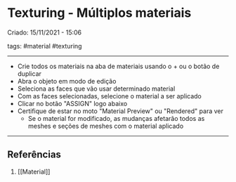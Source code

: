 # Texturing - Múltiplos materiais
Criado: 15/11/2021 - 15:06

tags: #material #texturing 

---

- Crie todos os materiais na aba de materiais usando o + ou o botão de duplicar
- Abra o objeto em modo de edição
- Seleciona as faces que vão usar determinado material
- Com as faces selecionadas, selecione o material a ser aplicado
- Clicar no botão "ASSIGN" logo abaixo
- Certifique de estar no moto "Material Preview" ou "Rendered" para ver 
  - Se o material for modificado, as mudanças afetarão todos as meshes e seções de meshes com o material aplicado


---
## Referências
1. [[Material]]